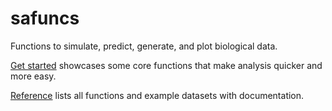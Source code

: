 
# safuncs

<!-- badges: start -->
<!-- badges: end -->

Functions to simulate, predict, generate, and plot biological data. 

[Get started](https://sean4andrew.github.io/safuncs/articles/safuncs.html) showcases some core functions that make analysis quicker and more easy.

[Reference](https://sean4andrew.github.io/safuncs/reference/index.html) lists all functions and example datasets with documentation.



